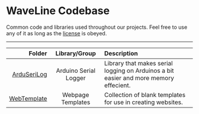 # WaveLine Codebase
Common code and libraries used throughout our projects.
Feel free to use any of it as long as the [license](LICENSE) is obeyed.

---

| Folder | Library/Group | Description |
|---:|:---:|:---|
| [ArduSeriLog](ArduSeriLog) | Arduino Serial Logger | Library that makes serial logging on Arduinos a bit easier and more memory effecient. |
| [WebTemplate](WebTemplate) | Webpage Templates | Collection of blank templates for use in creating websites. |